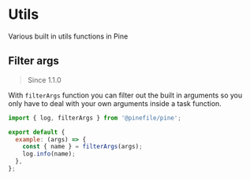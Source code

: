 # Utils

Various built in utils functions in Pine

## Filter args

> Since 1.1.0

With `filterArgs` function you can filter out the built in arguments so you only have to deal with your own arguments inside a task function.

```js
import { log, filterArgs } from '@pinefile/pine';

export default {
  example: (args) => {
    const { name } = filterArgs(args);
    log.info(name);
  },
};
```
